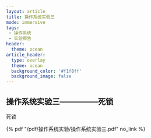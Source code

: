 ```yaml
---
layout: article
title: 操作系统实验三
mode: immersive
tags:
 - 操作系统
 - 实验报告
header:
  theme: ocean
article_header:
  type: overlay
  theme: ocean
  background_color: '#f1f8ff'
  background_image: false
---
```


## 操作系统实验三—————死锁

死锁

 {% pdf "/pdf/操作系统实验/操作系统实验三.pdf" no_link %}